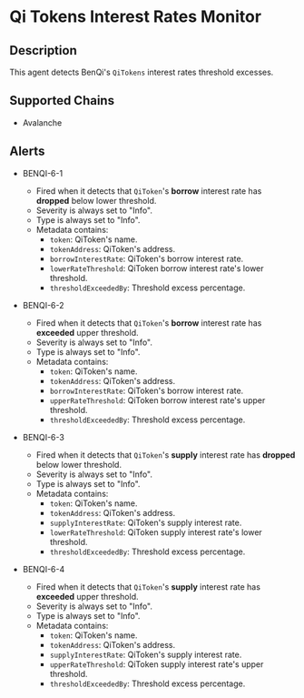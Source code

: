 # Qi Tokens Interest Rates Monitor

## Description

This agent detects BenQi's `QiTokens` interest rates threshold excesses.

## Supported Chains

- Avalanche

## Alerts

- BENQI-6-1 
    * Fired when it detects that `QiToken`'s **borrow** interest rate has **dropped** below lower threshold.
    * Severity is always set to "Info".
    * Type is always set to "Info".
    * Metadata contains: 
        * `token`: QiToken's name.
        * `tokenAddress`: QiToken's address.
        * `borrowInterestRate`: QiToken's borrow interest rate.
        * `lowerRateThreshold`: QiToken borrow interest rate's lower threshold.
        * `thresholdExceededBy`: Threshold excess percentage. 
  
- BENQI-6-2 
    * Fired when it detects that `QiToken`'s **borrow** interest rate has **exceeded** upper threshold.
    * Severity is always set to "Info".
    * Type is always set to "Info".
    * Metadata contains: 
        * `token`: QiToken's name.
        * `tokenAddress`: QiToken's address.
        * `borrowInterestRate`: QiToken's borrow interest rate.
        * `upperRateThreshold`: QiToken borrow interest rate's upper threshold.
        * `thresholdExceededBy`: Threshold excess percentage. 

- BENQI-6-3 
    * Fired when it detects that `QiToken`'s **supply** interest rate has **dropped** below lower threshold.
    * Severity is always set to "Info".
    * Type is always set to "Info".
    * Metadata contains: 
        * `token`: QiToken's name.
        * `tokenAddress`: QiToken's address.
        * `supplyInterestRate`: QiToken's supply interest rate.
        * `lowerRateThreshold`: QiToken supply interest rate's lower threshold.
        * `thresholdExceededBy`: Threshold excess percentage. 

- BENQI-6-4 
    * Fired when it detects that `QiToken`'s **supply** interest rate has **exceeded** upper threshold.
    * Severity is always set to "Info".
    * Type is always set to "Info".
    * Metadata contains: 
        * `token`: QiToken's name.
        * `tokenAddress`: QiToken's address.
        * `supplyInterestRate`: QiToken's supply interest rate.
        * `upperRateThreshold`: QiToken supply interest rate's upper threshold.
        * `thresholdExceededBy`: Threshold excess percentage. 
   